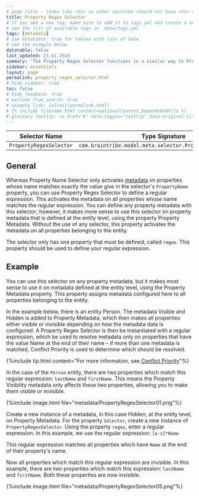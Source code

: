 ```yaml
---
# page title - looks like <h1> so other sections should not have <h1> or single-hash headings
title: Property Regex Selector
# if you add a new tag, make sure to add it to tags.yml and create a new page in pages/tags
# see the list of available tags in _data/tags.yml
tags: [metadata]
# use datatable: true for tables with lots of data
# see the example below
datatable: false
last_updated: 23.01.2018
summary: "The Property Regex Selector functions in a similar way to Property Name Selector, in that it activates metadata depending on the name configured in the selector."
sidebar: essentials
layout: page
permalink: property_regex_selector.html
# hide_sidebar: true
toc: false
# hide_feedback: true
# exclude_from_search: true
# example link: [alias](permalink.html)
# {% include filename.html content=optionalContent,DependsOnAFile %}
# glossary tooltip: <a href="#" data-toggle="tooltip" data-original-title="{{site.data.glossary.entity_type}}">entity types</a>
---
```


Selector Name  | Type Signature  
------- | -----------
`PropertyRegexSelector` | `com.braintribe.model.meta.selector.PropertyRegexSelector`

## General
Whereas Property Name Selector only activates <a href="#" data-toggle="tooltip" data-original-title="{{site.data.glossary.metadata}}">metadata</a> on properties whose name matches exactly the value give in the selector's `PropertyName` property, you can use Property Regex Selector to define a regular expression. This activates the metadata on all properties whose name matches the regular expression. You can define any property metadata with this selector; however, it makes more sense to use this selector on property metadata that is defined at the entity level, using the property Property Metadata. Without the use of any selector, this property activates the metadata on all properties belonging to the entity.

The selector only has one property that must be defined, called `regex`. This property should be used to define your regular expression.

## Example
You can use this selector on any property metadata, but it makes most sense to use it on metadata defined at the entity level, using the Property Metadata property. This property assigns metadata configured here to all properties belonging to the entity.

In the example below, there is an entity Person. The metadata Visible and Hidden is added to Property Metadata, which then makes all properties either visible or invisible depending on how the metadata data is configured. A Property Regex Selector is then be instantiated with a regular expression, which be used to resolve metadata only on properties that have the value Name at the end of their name – if more than one metadata is matched, Conflict Priority is used to determine which should be resolved.

{%include tip.html content="For more information, see [Conflict Priority](general_metadata_properties.html#conflict-priority)"%}

In the case of the `Person` entity, there are two properties which match this regular expression: `lastName` and `firstName`. This means the Property Visibility metadata only affects these two properties, allowing you to make them visible or invisible.

{%include image.html file="metadata/PropertyRegexSelector01.png"%}

Create a new instance of a metadata, in this case Hidden, at the entity level, on Property Metadata. For the property `Selector`, create a new instance of `PropertyRegexSelector`. Using the property `regex`, enter a regular expression. In this example, we use the regular expression: `[a-z]*Name`

This regular expression matches all properties which have `Name` at the end of their property's name.

Now all properties which match this regular expression are invisible. In this example, there are two properties which match this expression: `lastName` and `firstName`. Both these properties are now invisible.

{%include image.html file="metadata/PropertyRegexSelector05.png"%}
